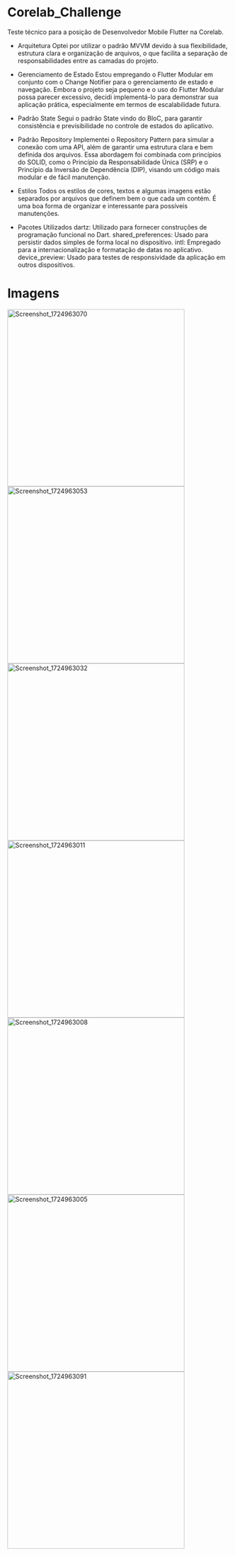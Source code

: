 # Corelab_Challenge
Teste técnico para a posição de Desenvolvedor Mobile Flutter na Corelab.

- Arquitetura
Optei por utilizar o padrão MVVM devido à sua flexibilidade, estrutura clara e organização de arquivos, o que facilita a separação de responsabilidades entre as camadas do projeto.

- Gerenciamento de Estado
Estou empregando o Flutter Modular em conjunto com o Change Notifier para o gerenciamento de estado e navegação. Embora o projeto seja pequeno e o uso do Flutter Modular possa parecer excessivo, decidi implementá-lo para demonstrar sua aplicação prática, especialmente em termos de escalabilidade futura.

- Padrão State
Segui o padrão State vindo do BloC, para garantir consistência e previsibilidade no controle de estados do aplicativo.

- Padrão Repository
Implementei o Repository Pattern para simular a conexão com uma API, além de garantir uma estrutura clara e bem definida dos arquivos. Essa abordagem foi combinada com princípios do SOLID, como o Princípio da Responsabilidade Única (SRP) e o Princípio da Inversão de Dependência (DIP), visando um código mais modular e de fácil manutenção.

- Estilos 
Todos os estilos de cores, textos e algumas imagens estão separados por arquivos que definem bem o que cada um contém. É uma boa forma de organizar e interessante para possíveis manutenções.

- Pacotes Utilizados
dartz: Utilizado para fornecer construções de programação funcional no Dart.
shared_preferences: Usado para persistir dados simples de forma local no dispositivo.
intl: Empregado para a internacionalização e formatação de datas no aplicativo.
device_preview: Usado para testes de responsividade da aplicação em outros dispositivos.

# Imagens 
<img src="https://github.com/user-attachments/assets/4719cf0f-4ddc-42d6-8b46-1b985bee4fd5" alt="Screenshot_1724963070" width="400" />
<img src="https://github.com/user-attachments/assets/ce6e9c95-7cf1-4416-8693-9a4bc4b38617" alt="Screenshot_1724963053" width="400" />
<img src="https://github.com/user-attachments/assets/644a074a-f90a-42dd-b2c2-18e60853d4af" alt="Screenshot_1724963032" width="400" />
<img src="https://github.com/user-attachments/assets/a5f78c87-f59a-4015-8443-c4adf69a13bb" alt="Screenshot_1724963011" width="400" />
<img src="https://github.com/user-attachments/assets/f68e570c-be10-4fb8-be54-68155a2bc8dd" alt="Screenshot_1724963008" width="400" />
<img src="https://github.com/user-attachments/assets/0f2d722f-0dde-4ce2-98d6-a55db051897f" alt="Screenshot_1724963005" width="400" />
<img src="https://github.com/user-attachments/assets/9146c86f-7a11-44e0-a7ba-ae10a6bd45e7" alt="Screenshot_1724963091" width="400" />
